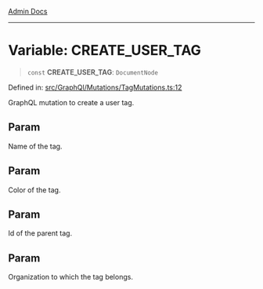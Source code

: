 [Admin Docs](/)

---

# Variable: CREATE_USER_TAG

> `const` **CREATE_USER_TAG**: `DocumentNode`

Defined in: [src/GraphQl/Mutations/TagMutations.ts:12](https://github.com/PalisadoesFoundation/talawa-admin/blob/main/src/GraphQl/Mutations/TagMutations.ts#L12)

GraphQL mutation to create a user tag.

## Param

Name of the tag.

## Param

Color of the tag.

## Param

Id of the parent tag.

## Param

Organization to which the tag belongs.
